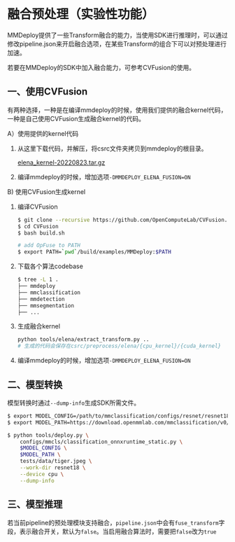 # 融合预处理（实验性功能）

MMDeploy提供了一些Transform融合的能力，当使用SDK进行推理时，可以通过修改pipeline.json来开启融合选项，在某些Transform的组合下可以对预处理进行加速。

若要在MMDeploy的SDK中加入融合能力，可参考CVFusion的使用。

## 一、使用CVFusion

有两种选择，一种是在编译mmdeploy的时候，使用我们提供的融合kernel代码，一种是自己使用CVFusion生成融合kernel的代码。

A）使用提供的kernel代码

1. 从这里下载代码，并解压，将csrc文件夹拷贝到mmdeploy的根目录。

   [elena_kernel-20220823.tar.gz](https://github.com/open-mmlab/mmdeploy/files/9399795/elena_kernel-20220823.tar.gz)

2. 编译mmdeploy的时候，增加选项`-DMMDEPLOY_ELENA_FUSION=ON`

B) 使用CVFusion生成kernel

1. 编译CVFusion

   ```bash
   $ git clone --recursive https://github.com/OpenComputeLab/CVFusion.git
   $ cd CVFusion
   $ bash build.sh

   # add OpFuse to PATH
   $ export PATH=`pwd`/build/examples/MMDeploy:$PATH
   ```

2. 下载各个算法codebase

   ```bash
   $ tree -L 1 .
   ├── mmdeploy
   ├── mmclassification
   ├── mmdetection
   ├── mmsegmentation
   ├── ...
   ```

3. 生成融合kernel

   ```bash
   python tools/elena/extract_transform.py ..
   # 生成的代码会保存在csrc/preprocess/elena/{cpu_kernel}/{cuda_kernel}
   ```

4. 编译mmdeploy的时候，增加选项`-DMMDEPLOY_ELENA_FUSION=ON`

## 二、模型转换

模型转换时通过`--dump-info`生成SDK所需文件。

```bash
$ export MODEL_CONFIG=/path/to/mmclassification/configs/resnet/resnet18_8xb32_in1k.py
$ export MODEL_PATH=https://download.openmmlab.com/mmclassification/v0/resnet/resnet18_8xb32_in1k_20210831-fbbb1da6.pth

$ python tools/deploy.py \
    configs/mmcls/classification_onnxruntime_static.py \
    $MODEL_CONFIG \
    $MODEL_PATH \
    tests/data/tiger.jpeg \
    --work-dir resnet18 \
    --device cpu \
    --dump-info

```

## 三、模型推理

若当前pipeline的预处理模块支持融合，`pipeline.json`中会有`fuse_transform`字段，表示融合开关，默认为`false`。当启用融合算法时，需要把`false`改为`true`
